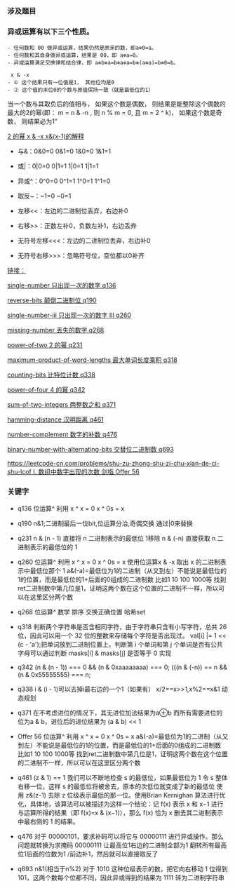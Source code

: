 ### 涉及题目

### 异或运算有以下三个性质。

```
- 任何数和 00 做异或运算，结果仍然是原来的数，即a⊕0=a。
- 任何数和其自身做异或运算，结果是 00，即 a⊕a=0。
- 异或运算满足交换律和结合律，即 a⊕b⊕a=b⊕a⊕a=b⊕(a⊕a)=b⊕0=b。
```
```
 x & -x 
- ① 这个结果只有一位值是1， 其他位均是0 
- ② 这个值的末位0的个数与原值保持一致（就是最低位的1）
```
当一个数与其取负后的值相与， 如果这个数是偶数， 则结果是能整除这个偶数的最大的2的幂(即： m = n & -n , 则 n % m = 0, 且 m = 2 ^ k)， 如果这个数是奇数， 则结果必为1”


[2 的幂  x & -x  x&(x-1)的解释 ](https://leetcode-cn.com/problems/power-of-two/solution/2de-mi-by-leetcode-solution-rny3/)



- 与&：0&0=0 0&1=0 1&0=0 1&1=1

- 或|：0|0=0 0|1=1 1|0=1 1|1=1

- 异或^：0^0=0 0^1=1 1^0=1 1^1=0

- 取反~：~1=0 ~0=1

- 左移<<：左边的二进制位丢弃，右边补0

- 右移>>：正数左补0，负数左补1，右边丢弃

- 无符号左移<<<：左边的二进制位丢弃，右边补0

- 无符号右移>>>：忽略符号位，空位都以0补齐



[链接：](https://leetcode-cn.com/problems/single-number/solution/zhi-chu-xian-yi-ci-de-shu-zi-by-leetcode-solution/)


[single-number 只出现一次的数字 q136](https://leetcode-cn.com/problems/single-number/)

[reverse-bits 颠倒二进制位 q190](https://leetcode-cn.com/problems/reverse-bits/)

[single-number-iii 只出现一次的数字 III q260](https://leetcode-cn.com/problems/single-number-iii/)

[missing-number 丢失的数字 q268](https://leetcode-cn.com/problems/missing-number/)

[power-of-two  2 的幂 q231](https://leetcode-cn.com/problems/power-of-two/)

[maximum-product-of-word-lengths  最大单词长度乘积 q318](https://leetcode-cn.com/problems/maximum-product-of-word-lengths/)

[counting-bits  比特位计数 q338](https://leetcode-cn.com/counting-bits/)

[power-of-four  4 的幂 q342](https://leetcode-cn.com/problems/power-of-four/)

[sum-of-two-integers  两整数之和 q371](https://leetcode-cn.com/sum-of-two-integers/)

[hamming-distance 汉明距离 q461](https://leetcode-cn.com/problems/hamming-distance/)

[number-complement 数字的补数 q476](https://leetcode-cn.com/problems/number-complement/)

[binary-number-with-alternating-bits 交替位二进制数 q693](https://leetcode-cn.com/problems/binary-number-with-alternating-bits/)

[https://leetcode-cn.com/problems/shu-zu-zhong-shu-zi-chu-xian-de-ci-shu-lcof  I. 数组中数字出现的次数 剑指 Offer 56](https://leetcode-cn.com/problems/https://leetcode-cn.com/problems/shu-zu-zhong-shu-zi-chu-xian-de-ci-shu-lcof/)



















### 关键字

- q136 位运算^ 利用 x ^ x = 0  x ^ 0s = x 

- q190  n&1;二进制最后一位bit,位运算分治,奇偶交换 通过|0来替换

- q231 n & (n - 1) 直接将 n 二进制表示的最低位 1移除  n & (-n) 直接获取 n 二进制表示的最低位的 1

- q260 位运算^ 利用 x ^ x = 0  x ^ 0s = x 使用位运算x & -x 取出 x 的二进制表示中最低位那个 1   a&(-a)=最低位为1的二进制（从又到左）不能说是最低位的1的位置，而是最低位的1+后面的0组成的二进制数 比如1  10  100  1000等 找到ret二进制数中第几位是1，证明这两个数在这个位置的二进制不一样，所以可以在这里区分两个数

- q268 位运算^ 数学 排序 交换正确位置 哈希set

- q318 判断两个字符串是否含相同字符，由于字符串只含有小写字符，总共 26 位，因此可以用一个 32 位的整数来存储每个字符是否出现过。  val[i] |= 1 << (c - 'a');把单词放到二进制位置上。判断第 i 个单词和第 j 个单词是否有公共字母可以通过判断 masks[i] & masks[j] 是否等于 0 实现

- q342  (n & (n - 1)) === 0 && (n & 0xaaaaaaaa) === 0;  (((n & (-n)) == n && (n & 0x55555555) === n;

- q338  i & (i - 1)可以去掉i最右边的一个1（如果有） x/2==x>>1,x%2==x&1 动态规划

- q371  在不考虑进位的情况下，其无进位加法结果为a⊕b  而所有需要进位的位为a & b，进位后的进位结果为 (a & b) << 1

- Offer 56 位运算^ 利用 x ^ x = 0  x ^ 0s = x  a&(-a)=最低位为1的二进制（从又到左）不能说是最低位的1的位置，而是最低位的1+后面的0组成的二进制数 比如1  10  100  1000等 找到ret二进制数中第几位是1，证明这两个数在这个位置的二进制不一样，所以可以在这里区分两个数

- q461 (z & 1) == 1 我们可以不断地检查 s 的最低位，如果最低位为 1 令 s 整体右移一位，这样 s 的最低位将被舍去，原本的次低位就变成了新的最低位
使用 z&(z-1) 去除 z 位级表示最低的那一位。使用Brian Kernighan 算法进行优化，具体地，该算法可以被描述为这样一个结论：记 f(x) 表示 x 和 x−1 进行与运算所得的结果（即 f(x)=x & (x−1)），那么 f(x) 恰为 x 删去其二进制表示中最右侧的 1 的结果。

- q476  对于 00000101，要求补码可以将它与 00000111 进行异或操作。那么问题就转换为求掩码 00000111 让最高位1右边的二进制全部为1 翻转所有最高位1后面的位数为1 /前边补1，然后就可以直接取反了

- q693  n&1(相当于n%2) 对于 1010 这种位级表示的数，把它向右移动 1 位得到 101，这两个数每个位都不同，因此异或得到的结果为 1111 转为二进制字符串